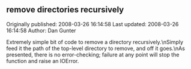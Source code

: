## remove directories recursively

Originally published: 2008-03-26 16:14:58
Last updated: 2008-03-26 16:14:58
Author: Dan Gunter

Extremely simple bit of code to remove a directory recursively.\nSimply feed it the path of the top-level directory to remove, and off it goes.\nAs presented, there is no error-checking; failure at any point will stop the function and raise an IOError.